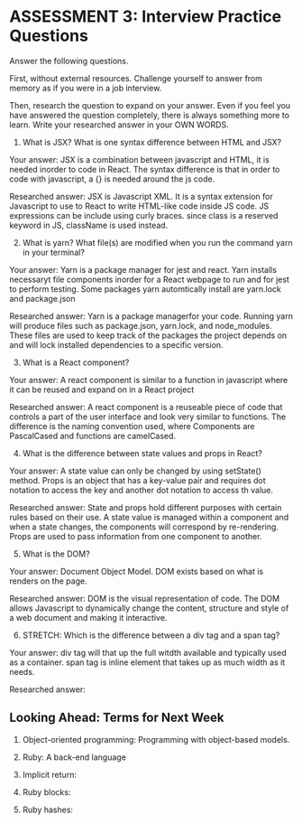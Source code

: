 # ASSESSMENT 3: Interview Practice Questions

Answer the following questions.

First, without external resources. Challenge yourself to answer from memory as if you were in a job interview.

Then, research the question to expand on your answer. Even if you feel you have answered the question completely, there is always something more to learn. Write your researched answer in your OWN WORDS.

1. What is JSX? What is one syntax difference between HTML and JSX?

Your answer: 
JSX is a combination between javascript and HTML, it is needed inorder to code in React. The syntax difference is that in order to code with javascript, a {} is needed around the js code.

Researched answer:
JSX is Javascript XML. It is a syntax extension for Javascript to use to React to write HTML-like code inside JS code. JS expressions can be include using curly braces. since class is a reserved keyword in JS, className is used instead.

2. What is yarn? What file(s) are modified when you run the command yarn in your terminal?

Your answer:
Yarn is a package manager for jest and react. Yarn installs necessaryt file components inorder for a React webpage to run and for jest to perform testing. Some packages yarn automtically install are  yarn.lock and package.json

Researched answer:
Yarn is a package managerfor your code. Running yarn will produce files such as package.json, yarn.lock, and node_modules. These files are used to keep track of the packages the project depends on and will lock installed dependencies to a specific version. 

3. What is a React component?

Your answer:
A react component is similar to a function in javascript where it can be reused and expand on in a React project

Researched answer:
A react component is a reuseable piece of code that controls a part of the user interface and look very similar to functions. The difference is the naming convention used, where Components are PascalCased and functions are camelCased.

4. What is the difference between state values and props in React?

Your answer:
A state value can only be changed by using setState() method. Props is an object that has a key-value pair and requires dot notation to access the key and another dot notation to access th value.

Researched answer:
State and props hold different purposes with certain rules based on their use. A state value is managed within a component and when a state changes, the components will correspond by re-rendering. Props are used to pass information from one component to another.

5. What is the DOM?

Your answer:
Document Object Model. DOM exists based on what is renders on the page.

Researched answer:
DOM is the visual representation of code. The DOM allows Javascript to dynamically change the content, structure and style of a web document and making it interactive.

6. STRETCH: Which is the difference between a div tag and a span tag?

Your answer:
div tag will that up the full witdth available and typically used as a container. span tag is inline element that takes up as much width as it needs.

Researched answer:

## Looking Ahead: Terms for Next Week

1. Object-oriented programming: Programming with object-based models. 

2. Ruby: A back-end language

3. Implicit return:

4. Ruby blocks:

5. Ruby hashes:
